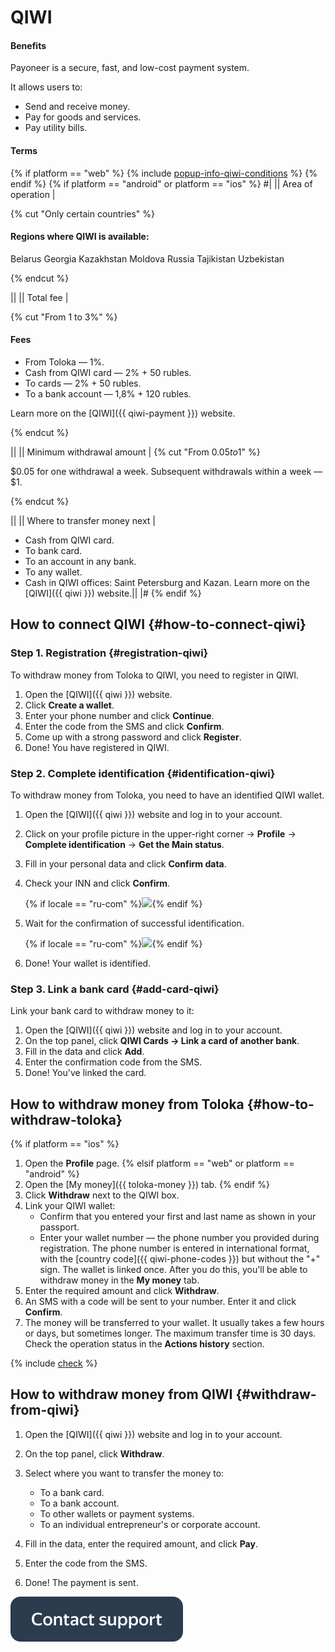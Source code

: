 # QIWI

#### Benefits

Payoneer is a secure, fast, and low-cost payment system.

It allows users to:

- Send and receive money.
- Pay for goods and services.
- Pay utility bills.

#### Terms

{% if platform == "web" %}
{% include [popup-info-qiwi-conditions](../_includes/pay/popup-info/id-popup-info/qiwi-conditions.md) %}
{% endif %}
{% if platform == "android" or platform == "ios"  %}
#|
|| Area of operation |

{% cut "Only certain countries" %}

#### Regions where QIWI is available:

Belarus
Georgia
Kazakhstan
Moldova
Russia
Tajikistan
Uzbekistan

{% endcut %}

||
|| Total fee |

{% cut "From 1 to 3%" %}

#### Fees

- From Toloka — 1%.
- Cash from QIWI card — 2% + 50 rubles.
- To cards — 2% + 50 rubles.
- To a bank account — 1,8% + 120 rubles.

Learn more on the [QIWI]({{ qiwi-payment }}) website.

{% endcut %}

||
|| Minimum withdrawal amount | {% cut "From $0.05 to $1" %}

$0.05 for one withdrawal a week. Subsequent withdrawals within a week — $1.

{% endcut %}

||
|| Where to transfer money next |
- Cash from QIWI card.
- To bank card.
- To an account in any bank.
- To any wallet.
- Cash in QIWI offices: Saint Petersburg and Kazan.
   Learn more on the [QIWI]({{ qiwi }}) website.||
   |#
   {% endif %}

## How to connect QIWI {#how-to-connect-qiwi}

### Step 1. Registration {#registration-qiwi}

To withdraw money from Toloka to QIWI, you need to register in QIWI.

1. Open the [QIWI]({{ qiwi }}) website.
1. Click **Create a wallet**.
1. Enter your phone number and click **Continue**.
1. Enter the code from the SMS and click **Confirm**.
1. Come up with a strong password and click **Register**.
1. Done! You have registered in QIWI.

### Step 2. Complete identification {#identification-qiwi}

To withdraw money from Toloka, you need to have an identified QIWI wallet.

1. Open the [QIWI]({{ qiwi }}) website and log in to your account.
1. Click on your profile picture in the upper-right corner → **Profile** → **Complete identification** → **Get the Main status**.
1. Fill in your personal data and click **Confirm data**.
1. Check your INN and click **Confirm**.

   {% if locale == "ru-com" %}![](../assets/Qiwi/ENN-QIWI.png){% endif %}

1. Wait for the confirmation of successful identification.

   {% if locale == "ru-com" %}![](../assets/Qiwi/itog.png){% endif %}

1. Done! Your wallet is identified.

### Step 3. Link a bank card {#add-card-qiwi}

Link your bank card to withdraw money to it:

1. Open the [QIWI]({{ qiwi }}) website and log in to your account.
1. On the top panel, click **QIWI Cards → Link a card of another bank**.
1. Fill in the data and click **Add**.
1. Enter the confirmation code from the SMS.
1. Done! You've linked the card.


## How to withdraw money from Toloka {#how-to-withdraw-toloka}

{% if platform == "ios" %}
1. Open the **Profile** page.
   {% elsif platform == "web" or platform == "android" %}
1. Open the [My money]({{ toloka-money }}) tab.
   {% endif %}
1. Click **Withdraw** next to the QIWI box.
1. Link your QIWI wallet:
   - Confirm that you entered your first and last name as shown in your passport.
   - Enter your wallet number — the phone number you provided during registration. The phone number is entered in international format, with the [country code]({{ qiwi-phone-codes }}) but without the "+" sign.
      The wallet is linked once. After you do this, you'll be able to withdraw money in the **My money** tab.
1. Enter the required amount and click **Withdraw**.
1. An SMS with a code will be sent to your number. Enter it and click **Confirm**.
1. The money will be transferred to your wallet. It usually takes a few hours or days, but sometimes longer. The maximum transfer time is 30 days. Check the operation status in the **Actions history** section.

{% include [check](../_includes/pay/about/check.md) %}



## How to withdraw money from QIWI {#withdraw-from-qiwi}

1. Open the [QIWI]({{ qiwi }}) website and log in to your account.
1. On the top panel, click **Withdraw**.
1. Select where you want to transfer the money to:
   - To a bank card.
   - To a bank account.
   - To other wallets or payment systems.
   - To an individual entrepreneur's or corporate account.

1. Fill in the data, enter the required amount, and click **Pay**.
1. Enter the code from the SMS.
1. Done! The payment is sent.


[![](../assets/buttons/contact-support.svg)](../troubleshooting/troubleshooting.md#money_withdrawal)


